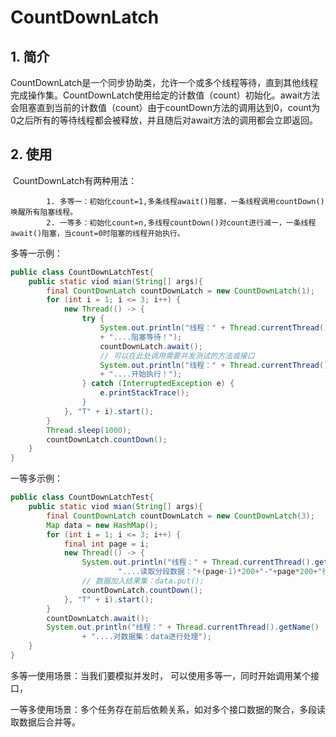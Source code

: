 # CountDownLatch

## 1. 简介

​		CountDownLatch是一个同步协助类，允许一个或多个线程等待，直到其他线程完成操作集。CountDownLatch使用给定的计数值（count）初始化。await方法会阻塞直到当前的计数值（count）由于countDown方法的调用达到0，count为0之后所有的等待线程都会被释放，并且随后对await方法的调用都会立即返回。

## 2. 使用

​	CountDownLatch有两种用法：

   			1. 多等一：初始化count=1,多条线程await()阻塞，一条线程调用countDown()唤醒所有阻塞线程。
   			2. 一等多：初始化count=n,多线程countDown()对count进行减一，一条线程await()阻塞，当count=0时阻塞的线程开始执行。

多等一示例：

```java
public class CountDownLatchTest{
    public static viod mian(String[] args){
        final CountDownLatch countDownLatch = new CountDownLatch(1);
        for (int i = 1; i <= 3; i++) {
            new Thread(() -> {
                try {
                    System.out.println("线程：" + Thread.currentThread().getName()
                    + "....阻塞等待！");
                    countDownLatch.await();
                    // 可以在此处调用需要并发测试的方法或接口
                    System.out.println("线程：" + Thread.currentThread().getName()
                    + "....开始执行！");
                } catch (InterruptedException e) {
                    e.printStackTrace();
                }
            }, "T" + i).start();
        }
        Thread.sleep(1000);
        countDownLatch.countDown();
    }
}
```

一等多示例：

```java
public class CountDownLatchTest{
    public static viod mian(String[] args){
        final CountDownLatch countDownLatch = new CountDownLatch(3);
        Map data = new HashMap();
        for (int i = 1; i <= 3; i++) {
            final int page = i;
            new Thread(() -> {
                System.out.println("线程：" + Thread.currentThread().getName() +
                        "....读取分段数据："+(page-1)*200+"-"+page*200+"行");
                // 数据加入结果集：data.put();
                countDownLatch.countDown();
            }, "T" + i).start();
        }
        countDownLatch.await();
        System.out.println("线程：" + Thread.currentThread().getName() 
                + "....对数据集：data进行处理");
    }
}
```

多等一使用场景：当我们要模拟并发时， 可以使用多等一，同时开始调用某个接口，

一等多使用场景：多个任务存在前后依赖关系，如对多个接口数据的聚合，多段读取数据后合并等。